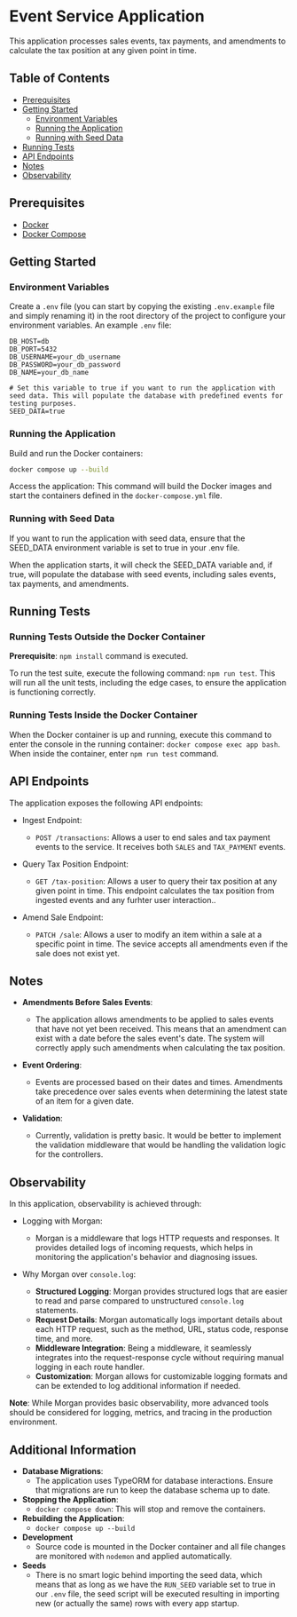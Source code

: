 # Event Service Application

This application processes sales events, tax payments, and amendments to calculate the tax position at any given point in time.

## Table of Contents

- [Prerequisites](#prerequisites)
- [Getting Started](#getting-started)
  - [Environment Variables](#environment-variables)
  - [Running the Application](#running-the-application)
  - [Running with Seed Data](#running-with-seed-data)
- [Running Tests](#running-tests)
- [API Endpoints](#api-endpoints)
- [Notes](#notes)
- [Observability](#observability)

## Prerequisites

- [Docker](https://www.docker.com/get-started)
- [Docker Compose](https://docs.docker.com/compose/install/)

## Getting Started

### Environment Variables

Create a `.env` file (you can start by copying the existing `.env.example` file and simply renaming it) in the root directory of the project to configure your environment variables. An example `.env` file:

```env
DB_HOST=db
DB_PORT=5432
DB_USERNAME=your_db_username
DB_PASSWORD=your_db_password
DB_NAME=your_db_name

# Set this variable to true if you want to run the application with seed data. This will populate the database with predefined events for testing purposes.
SEED_DATA=true
```

### Running the Application

Build and run the Docker containers:

```bash
docker compose up --build
```

Access the application:
This command will build the Docker images and start the containers defined in the `docker-compose.yml` file.

### Running with Seed Data

If you want to run the application with seed data, ensure that the SEED_DATA environment variable is set to true in your .env file.

When the application starts, it will check the SEED_DATA variable and, if true, will populate the database with seed events, including sales events, tax payments, and amendments.

## Running Tests

### Running Tests Outside the Docker Container

**Prerequisite**: `npm install` command is executed.

To run the test suite, execute the following command: `npm run test`.
This will run all the unit tests, including the edge cases, to ensure the application is functioning correctly.

### Running Tests Inside the Docker Container

When the Docker container is up and running, execute this command to enter the console in the running container: `docker compose exec app bash`.
When inside the container, enter `npm run test` command.

## API Endpoints

The application exposes the following API endpoints:

- Ingest Endpoint:

  - `POST /transactions`: Allows a user to end sales and tax payment events to the service. It receives both `SALES` and `TAX_PAYMENT` events.

- Query Tax Position Endpoint:

  - `GET /tax-position`: Allows a user to query their tax position at any given point in time. This endpoint calculates the tax position from ingested events and any furhter user interaction..

- Amend Sale Endpoint:
  - `PATCH /sale`: Allows a user to modify an item within a sale at a specific point in time. The sevice accepts all amendments even if the sale does not exist yet.

## Notes

- **Amendments Before Sales Events**:

  - The application allows amendments to be applied to sales events that have not yet been received. This means that an amendment can exist with a date before the sales event's date. The system will correctly apply such amendments when calculating the tax position.

- **Event Ordering**:

  - Events are processed based on their dates and times. Amendments take precedence over sales events when determining the latest state of an item for a given date.

- **Validation**:

  - Currently, validation is pretty basic. It would be better to implement the validation middleware that would be handling the validation logic for the controllers.

## Observability

In this application, observability is achieved through:

- Logging with Morgan:

  - Morgan is a middleware that logs HTTP requests and responses. It provides detailed logs of incoming requests, which helps in monitoring the application's behavior and diagnosing issues.

- Why Morgan over `console.log`:
  - **Structured Logging**: Morgan provides structured logs that are easier to read and parse compared to unstructured `console.log` statements.
  - **Request Details**: Morgan automatically logs important details about each HTTP request, such as the method, URL, status code, response time, and more.
  - **Middleware Integration**: Being a middleware, it seamlessly integrates into the request-response cycle without requiring manual logging in each route handler.
  - **Customization**: Morgan allows for customizable logging formats and can be extended to log additional information if needed.

**Note**: While Morgan provides basic observability, more advanced tools should be considered for logging, metrics, and tracing in the production environment.

## Additional Information

- **Database Migrations**:
  - The application uses TypeORM for database interactions. Ensure that migrations are run to keep the database schema up to date.
- **Stopping the Application**:
  - `docker compose down`: This will stop and remove the containers.
- **Rebuilding the Application**:
  - `docker compose up --build`
- **Development**
  - Source code is mounted in the Docker container and all file changes are monitored with `nodemon` and applied automatically.
- **Seeds**
  - There is no smart logic behind importing the seed data, which means that as long as we have the `RUN_SEED` variable set to true in our `.env` file, the seed script will be executed resulting in importing new (or actually the same) rows with every app startup.
